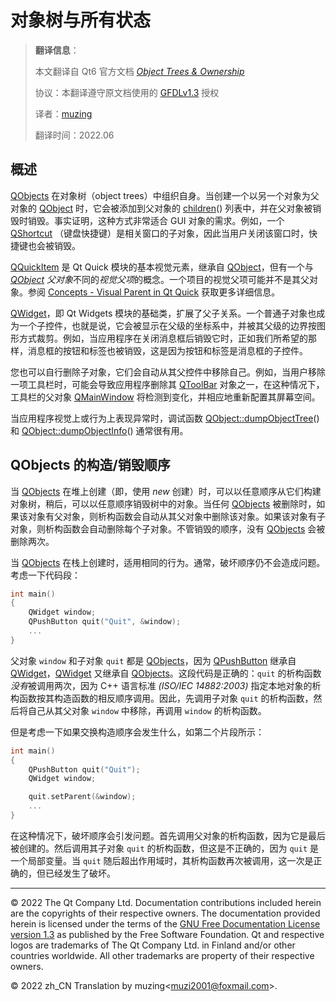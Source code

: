 # 对象树与所有状态

> **翻译信息**：
>
> 本文翻译自 Qt6 官方文档 *[Object Trees & Ownership](https://doc.qt.io/qt-6/objecttrees.html)*
>
> 协议：本翻译遵守原文档使用的 [GFDLv1.3](https://www.gnu.org/licenses/fdl-1.3.html) 授权
>
> 译者：[muzing](https://muzing.top/about/)
>
> 翻译时间：2022.06

## 概述

[QObjects](https://doc.qt.io/qt-6/qobject.html) 在对象树（object trees）中组织自身。当创建一个以另一个对象为父对象的 [QObject](https://doc.qt.io/qt-6/qobject.html) 时，它会被添加到父对象的 [children](https://doc.qt.io/qt-6/qobject.html#children)() 列表中，并在父对象被销毁时销毁。事实证明，这种方式非常适合 GUI 对象的需求。例如，一个 [QShortcut](https://doc.qt.io/qt-6/qshortcut.html) （键盘快捷键）是相关窗口的子对象，因此当用户关闭该窗口时，快捷键也会被销毁。

[QQuickItem](https://doc.qt.io/qt-6/qquickitem.html) 是 Qt Quick 模块的基本视觉元素，继承自 [QObject](https://doc.qt.io/qt-6/qobject.html)，但有一个与 *[QObject](https://doc.qt.io/qt-6/qobject.html) 父对象*不同的*视觉父项*的概念。一个项目的视觉父项可能并不是其父对象。参阅 [Concepts - Visual Parent in Qt Quick](https://doc.qt.io/qt-6/qtquick-visualcanvas-visualparent.html) 获取更多详细信息。

[QWidget](https://doc.qt.io/qt-6/qwidget.html)，即 Qt Widgets 模块的基础类，扩展了父子关系。一个普通子对象也成为一个子控件，也就是说，它会被显示在父级的坐标系中，并被其父级的边界按图形方式裁剪。例如，当应用程序在关闭消息框后销毁它时，正如我们所希望的那样，消息框的按钮和标签也被销毁，这是因为按钮和标签是消息框的子控件。

您也可以自行删除子对象，它们会自动从其父控件中移除自己。例如，当用户移除一项工具栏时，可能会导致应用程序删除其 [QToolBar](https://doc.qt.io/qt-6/qtoolbar.html) 对象之一，在这种情况下，工具栏的父对象 [QMainWindow](https://doc.qt.io/qt-6/qmainwindow.html) 将检测到变化，并相应地重新配置其屏幕空间。

当应用程序视觉上或行为上表现异常时，调试函数 [QObject::dumpObjectTree](https://doc.qt.io/qt-6/qobject.html#dumpObjectTree)() 和 [QObject::dumpObjectInfo](https://doc.qt.io/qt-6/qobject.html#dumpObjectInfo)() 通常很有用。

## QObjects 的构造/销毁顺序

当 [QObjects](https://doc.qt.io/qt-6/qobject.html) 在堆上创建（即，使用 *new* 创建）时，可以以任意顺序从它们构建对象树，稍后，可以以任意顺序销毁树中的对象。当任何 [QObjects](https://doc.qt.io/qt-6/qobject.html) 被删除时，如果该对象有父对象，则析构函数会自动从其父对象中删除该对象。如果该对象有子对象，则析构函数会自动删除每个子对象。不管销毁的顺序，没有 [QObjects](https://doc.qt.io/qt-6/qobject.html) 会被删除两次。

当 [QObjects](https://doc.qt.io/qt-6/qobject.html) 在栈上创建时，适用相同的行为。通常，破坏顺序仍不会造成问题。考虑一下代码段：

```c++
int main()
{
    QWidget window;
    QPushButton quit("Quit", &window);
    ...
}
```

父对象 `window` 和子对象 `quit` 都是 [QObjects](https://doc.qt.io/qt-6/qobject.html)，因为 [QPushButton](https://doc.qt.io/qt-6/qpushbutton.html) 继承自 [QWidget](https://doc.qt.io/qt-6/qwidget.html)，[QWidget](https://doc.qt.io/qt-6/qwidget.html) 又继承自 [QObjects](https://doc.qt.io/qt-6/qobject.html)。这段代码是正确的：`quit` 的析构函数*没有*被调用两次，因为 C++ 语言标准 *(ISO/IEC 14882:2003)* 指定本地对象的析构函数按其构造函数的相反顺序调用。因此，先调用子对象 `quit` 的析构函数，然后将自己从其父对象 `window` 中移除，再调用 `window` 的析构函数。

但是考虑一下如果交换构造顺序会发生什么，如第二个片段所示：

```c++
int main()
{
    QPushButton quit("Quit");
    QWidget window;

    quit.setParent(&window);
    ...
}
```

在这种情况下，破坏顺序会引发问题。首先调用父对象的析构函数，因为它是最后被创建的。然后调用其子对象 `quit` 的析构函数，但这是不正确的，因为 `quit` 是一个局部变量。当 `quit` 随后超出作用域时，其析构函数再次被调用，这一次是正确的，但已经发生了破坏。

------

© 2022 The Qt Company Ltd. Documentation contributions included herein are the copyrights of their respective owners. The documentation provided herein is licensed under the terms of the [GNU Free Documentation License version 1.3](https://www.gnu.org/licenses/fdl-1.3.html) as published by the Free Software Foundation. Qt and respective logos are trademarks of The Qt Company Ltd. in Finland and/or other countries worldwide. All other trademarks are property of their respective owners.

© 2022 zh_CN Translation by muzing\<muzi2001@foxmail.com>.
